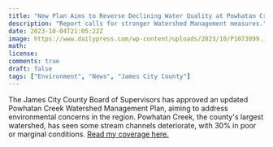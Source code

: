 ```yaml
---
title: "New Plan Aims to Reverse Declining Water Quality at Powhatan Creek"
description: "Report calls for stronger Watershed Management measures."
date: 2023-10-04T21:05:22Z
image: https://www.dailypress.com/wp-content/uploads/2023/10/P1073099.jpg?w=1395
math: 
license: 
comments: true
draft: false
tags: ["Environment", "News", "James City County"]
---
```


The James City County Board of Supervisors has approved an updated Powhatan Creek Watershed Management Plan, aiming to address environmental concerns in the region. Powhatan Creek, the county's largest watershed, has seen some stream channels deteriorate, with 30% in poor or marginal conditions. [Read my coverage here.](https://www.dailypress.com/2023/10/03/new-powhatan-creek-management-plan-lets-citizens-play-an-active-role/)
